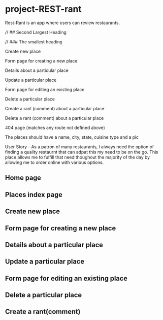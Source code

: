 # project-REST-rant

Rest-Rant is an app where users can review restaurants.

// ## Second Largest Heading

// ### The smallest heading

Create new place

Form page for creating a new place

Details about a particular place

Update a particular place

Form page for editing an existing place

Delete a particular place

Create a rant (comment) about a particular place

Delete a rant (comment) about a particular place

404 page (matches any route not defined above)

The places should have a name, city, state, cuisine type and a pic

User Story - As a patron of many restaurants, I always need the option of finding a quality restaurnt that can adpat this my need to be on the go. This place allows me to fulfill that need thoughout the majority of the day by allowing me to order online with various options.

## Home page

## Places index page

## Create new place

## Form page for creating a new place

## Details about a particular place

## Update a particular place

## Form page for editing an existing place

## Delete a particular place

## Create a rant(comment)